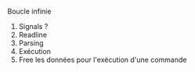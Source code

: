 Boucle infinie
1. Signals ?
2. Readline
3. Parsing
4. Exécution
5. Free les données pour l'exécution d'une commande